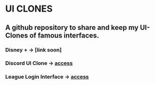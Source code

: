 # UI CLONES  

## A github repository to share and keep my UI-Clones of famous interfaces.


### Disney + -> [link soon]
### Discord UI Clone -> [access](https://discord-ui-layout-clone.netlify.app/)
### League Login Interface -> [access](https://league-login-interface.netlify.app/)
